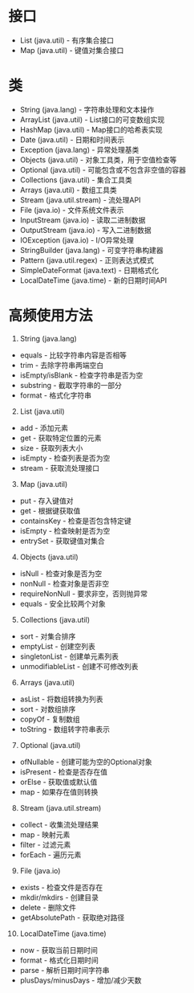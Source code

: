 # 接口

- List (java.util) - 有序集合接口
- Map (java.util) - 键值对集合接口

# 类

- String (java.lang) - 字符串处理和文本操作
- ArrayList (java.util) - List接口的可变数组实现
- HashMap (java.util) - Map接口的哈希表实现
- Date (java.util) - 日期和时间表示
- Exception (java.lang) - 异常处理基类
- Objects (java.util) - 对象工具类，用于空值检查等
- Optional (java.util) - 可能包含或不包含非空值的容器
- Collections (java.util) - 集合工具类
- Arrays (java.util) - 数组工具类
- Stream (java.util.stream) - 流处理API
- File (java.io) - 文件系统文件表示
- InputStream (java.io) - 读取二进制数据
- OutputStream (java.io) - 写入二进制数据
- IOException (java.io) - I/O异常处理
- StringBuilder (java.lang) - 可变字符串构建器
- Pattern (java.util.regex) - 正则表达式模式
- SimpleDateFormat (java.text) - 日期格式化
- LocalDateTime (java.time) - 新的日期时间API


# 高频使用方法 

1. String (java.lang)

- equals - 比较字符串内容是否相等
- trim - 去除字符串两端空白
- isEmpty/isBlank - 检查字符串是否为空
- substring - 截取字符串的一部分
- format - 格式化字符串

2. List (java.util)
- add - 添加元素
- get - 获取特定位置的元素
- size - 获取列表大小
- isEmpty - 检查列表是否为空
- stream - 获取流处理接口

3. Map (java.util)
- put - 存入键值对
- get - 根据键获取值
- containsKey - 检查是否包含特定键
- isEmpty - 检查映射是否为空
- entrySet - 获取键值对集合

4. Objects (java.util)
- isNull - 检查对象是否为空
- nonNull - 检查对象是否非空
- requireNonNull - 要求非空，否则抛异常
- equals - 安全比较两个对象

5. Collections (java.util)
- sort - 对集合排序
- emptyList - 创建空列表
- singletonList - 创建单元素列表
- unmodifiableList - 创建不可修改列表

6. Arrays (java.util)
- asList - 将数组转换为列表
- sort - 对数组排序
- copyOf - 复制数组
- toString - 数组转字符串表示

7. Optional (java.util)
- ofNullable - 创建可能为空的Optional对象
- isPresent - 检查是否存在值
- orElse - 获取值或默认值
- map - 如果存在值则转换

8. Stream (java.util.stream)
- collect - 收集流处理结果
- map - 映射元素
- filter - 过滤元素
- forEach - 遍历元素

9. File (java.io)
- exists - 检查文件是否存在
- mkdir/mkdirs - 创建目录
- delete - 删除文件
- getAbsolutePath - 获取绝对路径

10. LocalDateTime (java.time)
- now - 获取当前日期时间
- format - 格式化日期时间
- parse - 解析日期时间字符串
- plusDays/minusDays - 增加/减少天数
